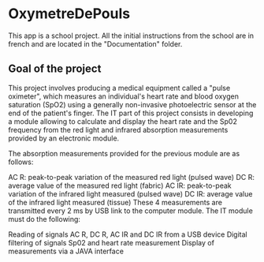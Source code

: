 # OxymetreDePouls

This app is a school project. All the initial instructions from the school are in french and are located in the "Documentation" folder.

## Goal of the project
This project involves producing a medical equipment called a "pulse oximeter", which measures an individual's heart rate and blood oxygen saturation (SpO2) using a generally non-invasive photoelectric sensor at the end of the patient's finger. The IT part of this project consists in developing a module allowing to calculate and display the heart rate and the Sp02 frequency from the red light and infrared absorption measurements provided by an electronic module.

The absorption measurements provided for the previous module are as follows:

AC R: peak-to-peak variation of the measured red light (pulsed wave)
DC R: average value of the measured red light (fabric)
AC IR: peak-to-peak variation of the infrared light measured (pulsed wave)
DC IR: average value of the infrared light measured (tissue)
These 4 measurements are transmitted every 2 ms by USB link to the computer module. The IT module must do the following:

Reading of signals AC R, DC R, AC IR and DC IR from a USB device
Digital filtering of signals
Sp02 and heart rate measurement
Display of measurements via a JAVA interface
